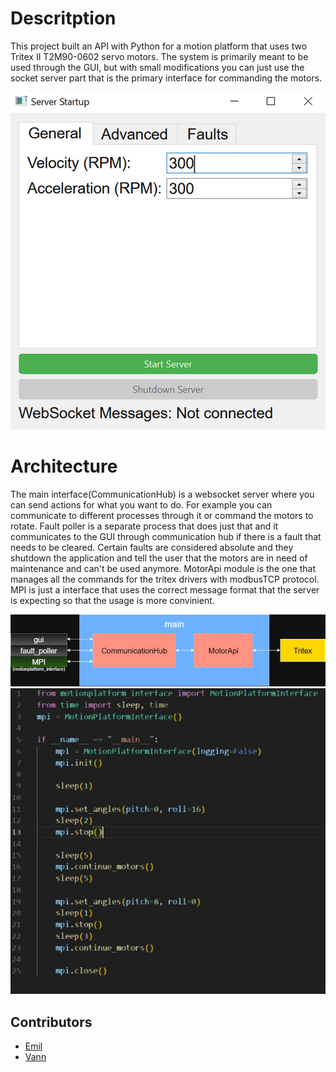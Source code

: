# Descritption 
This project built an API with Python for a motion platform that uses two Tritex II T2M90-0602 servo motors. The system is primarily meant to be used through the GUI, but with small modifications you can just use the socket server part that is the primary interface for commanding the motors.

![GUI](imgs/GUI.jpg)

# Architecture
The main interface(CommunicationHub) is a websocket server where you can send actions for what you want to do. For example you can communicate to different processes through it or command the motors to rotate. Fault poller is a separate process that does just that and it communicates to the GUI through communication hub if there is a fault that needs to be cleared. Certain faults are considered absolute and they shutdown the application and tell the user that the motors are in need of maintenance and can't be used anymore. MotorApi module is the one that manages all the commands for the tritex drivers with modbusTCP protocol. MPI is just a interface that uses the correct message format that the server is expecting so that the usage is more convinient.

![Architecture](imgs/architecture.png)
![Architecture](imgs/MPI_usage.jpg)

## Contributors
- [Emil](https://github.com/https://github.com/Emil-Frisk)
- [Vann](https://github.com/vann1)